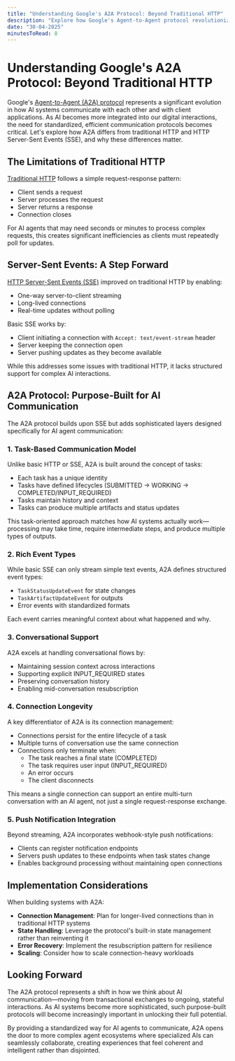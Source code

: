 ```yaml
---
title: "Understanding Google's A2A Protocol: Beyond Traditional HTTP"
description: "Explore how Google's Agent-to-Agent protocol revolutionizes AI communication with task-based models, rich events, and persistent connections—solving HTTP's limitations for complex AI interactions."
date: "30-04-2025"
minutesToRead: 8
---
```


# Understanding Google's A2A Protocol: Beyond Traditional HTTP

Google's [Agent-to-Agent (A2A) protocol](https://google.github.io/A2A/) represents a significant evolution in how AI systems communicate with each other and with client applications. As AI becomes more integrated into our digital interactions, the need for standardized, efficient communication protocols becomes critical. Let's explore how A2A differs from traditional HTTP and HTTP Server-Sent Events (SSE), and why these differences matter.

## The Limitations of Traditional HTTP

[Traditional HTTP](https://developer.mozilla.org/en-US/docs/Web/HTTP/Overview) follows a simple request-response pattern:

- Client sends a request
- Server processes the request
- Server returns a response
- Connection closes

For AI agents that may need seconds or minutes to process complex requests, this creates significant inefficiencies as clients must repeatedly poll for updates.

## Server-Sent Events: A Step Forward

[HTTP Server-Sent Events (SSE)](https://developer.mozilla.org/en-US/docs/Web/API/Server-sent_events/Using_server-sent_events) improved on traditional HTTP by enabling:

- One-way server-to-client streaming
- Long-lived connections
- Real-time updates without polling

Basic SSE works by:

- Client initiating a connection with `Accept: text/event-stream` header
- Server keeping the connection open
- Server pushing updates as they become available

While this addresses some issues with traditional HTTP, it lacks structured support for complex AI interactions.

## A2A Protocol: Purpose-Built for AI Communication

The A2A protocol builds upon SSE but adds sophisticated layers designed specifically for AI agent communication:

### 1. Task-Based Communication Model

Unlike basic HTTP or SSE, A2A is built around the concept of tasks:

- Each task has a unique identity
- Tasks have defined lifecycles (SUBMITTED → WORKING → COMPLETED/INPUT_REQUIRED)
- Tasks maintain history and context
- Tasks can produce multiple artifacts and status updates

This task-oriented approach matches how AI systems actually work—processing may take time, require intermediate steps, and produce multiple types of outputs.

### 2. Rich Event Types

While basic SSE can only stream simple text events, A2A defines structured event types:

- `TaskStatusUpdateEvent` for state changes
- `TaskArtifactUpdateEvent` for outputs
- Error events with standardized formats

Each event carries meaningful context about what happened and why.

### 3. Conversational Support

A2A excels at handling conversational flows by:

- Maintaining session context across interactions
- Supporting explicit INPUT_REQUIRED states
- Preserving conversation history
- Enabling mid-conversation resubscription

### 4. Connection Longevity

A key differentiator of A2A is its connection management:

- Connections persist for the entire lifecycle of a task
- Multiple turns of conversation use the same connection
- Connections only terminate when:
  - The task reaches a final state (COMPLETED)
  - The task requires user input (INPUT_REQUIRED)
  - An error occurs
  - The client disconnects

This means a single connection can support an entire multi-turn conversation with an AI agent, not just a single request-response exchange.

### 5. Push Notification Integration

Beyond streaming, A2A incorporates webhook-style push notifications:

- Clients can register notification endpoints
- Servers push updates to these endpoints when task states change
- Enables background processing without maintaining open connections

## Implementation Considerations

When building systems with A2A:

- **Connection Management**: Plan for longer-lived connections than in traditional HTTP systems
- **State Handling**: Leverage the protocol's built-in state management rather than reinventing it
- **Error Recovery**: Implement the resubscription pattern for resilience
- **Scaling**: Consider how to scale connection-heavy workloads

## Looking Forward

The A2A protocol represents a shift in how we think about AI communication—moving from transactional exchanges to ongoing, stateful interactions. As AI systems become more sophisticated, such purpose-built protocols will become increasingly important in unlocking their full potential.

By providing a standardized way for AI agents to communicate, A2A opens the door to more complex agent ecosystems where specialized AIs can seamlessly collaborate, creating experiences that feel coherent and intelligent rather than disjointed.